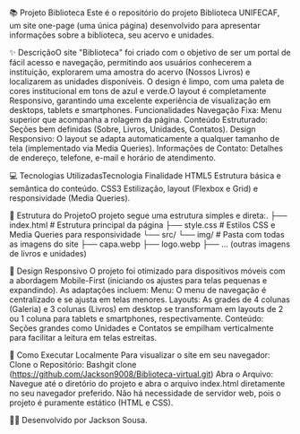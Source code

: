 📚 Projeto Biblioteca 
Este é o repositório do projeto Biblioteca UNIFECAF, um site one-page (uma única página) desenvolvido para apresentar informações sobre a biblioteca, seu acervo e unidades.

✨ DescriçãoO site "Biblioteca" foi criado com o objetivo de ser um portal de fácil acesso e navegação, permitindo aos usuários conhecerem a instituição, explorarem uma amostra do acervo (Nossos Livros) e localizarem as unidades disponíveis. 
O design é limpo, com uma paleta de cores institucional em tons de azul e verde.O layout é completamente Responsivo, garantindo uma excelente experiência de visualização em desktops, tablets e smartphones.
Funcionalidades Navegação Fixa: Menu superior que acompanha a rolagem da página.
Conteúdo Estruturado: Seções bem definidas (Sobre, Livros, Unidades, Contatos).
Design Responsivo: O layout se adapta automaticamente a qualquer tamanho de tela (implementado via Media Queries).
Informações de Contato: Detalhes de endereço, telefone, e-mail e horário de atendimento.

💻 Tecnologias UtilizadasTecnologia Finalidade HTML5 Estrutura básica e semântica do conteúdo.
CSS3 Estilização, layout (Flexbox e Grid) e responsividade (Media Queries).

📐 Estrutura do ProjetoO projeto segue uma estrutura simples e direta:.
├── index.html           # Estrutura principal da página
├── style.css            # Estilos CSS e Media Queries para responsividade
└── src/
    └── img/             # Pasta com todas as imagens do site
        ├── capa.webp
        ├── logo.webp
        ├── ... (outras imagens de livros e unidades)

        
🎨 Design Responsivo
O projeto foi otimizado para dispositivos móveis com a abordagem Mobile-First (iniciando os ajustes para telas pequenas e expandindo).
As adaptações incluem: Menu: O menu de navegação é centralizado e se ajusta em telas menores.
Layouts: As grades de 4 colunas (Galeria) e 3 colunas (Livros) em desktop se transformam em layouts de 2 ou 1 coluna para tablets e smartphones, respectivamente.
Conteúdo: Seções grandes como Unidades e Contatos se empilham verticalmente para facilitar a leitura em telas estreitas.

🚀 Como Executar Localmente Para visualizar o site em seu navegador:
Clone o Repositório:  Bashgit clone (https://github.com/Jackson9008/Biblioteca-virtual.git)
Abra o Arquivo: Navegue até o diretório do projeto e abra o arquivo index.html diretamente no seu navegador preferido.
Não há necessidade de servidor web, pois o projeto é puramente estático (HTML e CSS).

🧑‍💻 Desenvolvido por Jackson Sousa.
